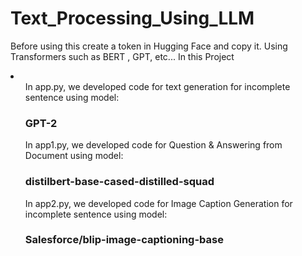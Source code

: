 # Text_Processing_Using_LLM
Before using this create a token in Hugging Face and copy it.
Using Transformers such as BERT , GPT, etc...
In this Project 
<li><ul>In app.py, we developed code for text generation for incomplete sentence using model: <h3>GPT-2</h3> </ul>
<ul>In app1.py, we developed code for Question & Answering from Document using model: <h3>distilbert-base-cased-distilled-squad</h3></ul>
<ul>In app2.py, we developed code for Image Caption Generation for incomplete sentence using model: <h3>Salesforce/blip-image-captioning-base</h3></ul>
</li>
